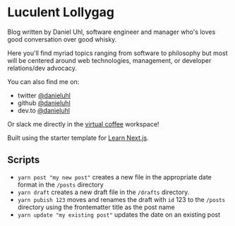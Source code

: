 
# Luculent Lollygag

Blog written by Daniel Uhl, software engineer and manager who's loves good conversation over good whisky.

Here you'll find myriad topics ranging from software to philosophy but most will be centered around web technologies, management, or developer relations/dev advocacy.

You can also find me on:

* twitter [@danieluhl](https://twitter.com/danieluhl)
* github [@danieluhl](https://github.com/danieluhl)
* dev.to [@danieluhl](https://dev.to/danieluhl)

Or slack me directly in the [virtual coffee](https://virtualcoffee.io/) workspace!

Built using the starter template for [Learn Next.js](https://nextjs.org/learn).

## Scripts

- `yarn post "my new post"` creates a new file in the appropriate date format in the `/posts` directory
- `yarn draft` creates a new draft file in the `/drafts` directory.
- `yarn pubish 123` moves and renames the draft with `id` 123 to the `/posts` directory using the frontematter title as the post name
- `yarn update "my existing post"` updates the date on an existing post
